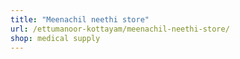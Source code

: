 ```yaml
---
title: "Meenachil neethi store"
url: /ettumanoor-kottayam/meenachil-neethi-store/
shop: medical supply
---
```

